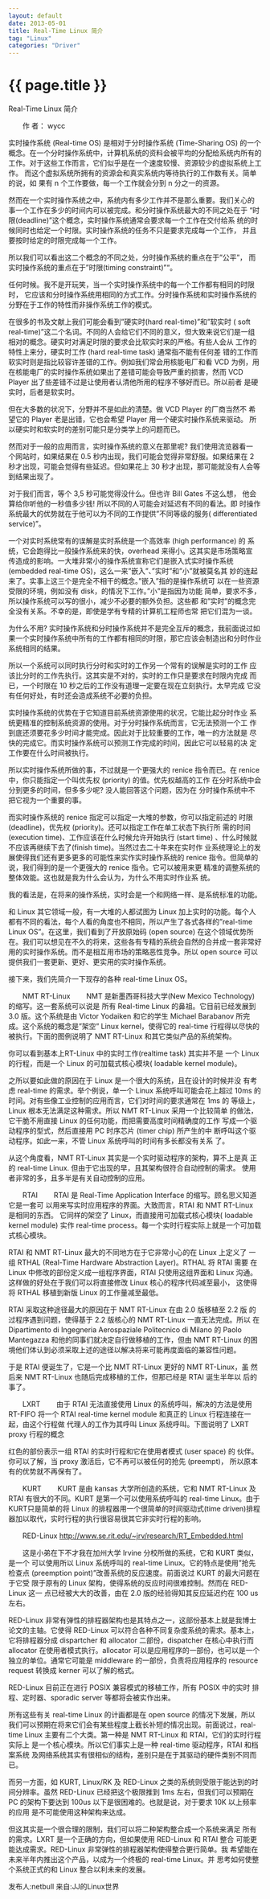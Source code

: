 ```yaml
---
layout: default
date: 2013-05-01
title: Real-Time Linux 简介
tag: "Linux"
categories: "Driver"
---
```


# {{ page.title }}

Real-Time Linux 简介

　　作 者： wycc

实时操作系统 (Real-time OS) 是相对于分时操作系统 (Time-Sharing OS) 的一个 概念。在一个分时操作系统中，计算机系统的资料会被平均的分配给系统内所有的工作。对于这些工作而言，它们似乎是在一个速度较慢、资源较少的虚拟系统上工作。 而这个虚拟系统所拥有的资源会和真实系统内等待执行的工作数有关。简单的说，如 果有 n 个工作要做，每一个工作就会分到 n 分之一的资源。

然而在一个实时操作系统之中，系统内有多少工作并不是那么重要。我们关心的 事一个工作在多少的时间内可以被完成。和分时操作系统最大的不同之处在于 “时限(deadline)”这个概念，实时操作系统通常会要求每一个工作在交付给系 统的时候同时也给定一个时限。实时操作系统的任务不只是要求完成每一个工作， 并且要按时给定的时限完成每一个工作。

所以我们可以看出这二个概念的不同之处，分时操作系统的重点在于”公平”， 而实时操作系统的重点在于”时限(timing constraint)”“。

任何时候。我不是开玩笑，当一个实时操作系统中的每一个工作都有相同的时限时， 它应该和分时操作系统用相同的方式工作。分时操作系统和实时操作系统的分野在于工作的特性而非操作系统工作的模式。

在很多的书及文献上我们可能会看到”硬实时(hard real-time)”和”软实时 ( soft real-time)”这二个名词。不同的人会给它们不同的意义，但大致来说它们是一组相对的概念。硬实时对满足时限的要求会比软实时来的严格。有些人会从 工作的特性上来分，硬实时工作 (hard real-time task) 通常指不能有任何差 错的工作而软实时则是指比较容许差错的工作。例如我们常会用核能电厂和看 VCD 为例，用在核能电厂的实时操作系统如果出了差错可能会导致严重的损害，然而 VCD Player 出了些差错不过是让使用者认清他所用的程序不够好而已。所以前者 是硬实时，后者是软实时。

但在大多数的状况下，分野并不是如此的清楚。做 VCD Player 的厂商当然不 希望它的 Player 老是出错，它也会希望 Player 用一个硬实时操作系统来驱动。 所以硬实时和软实时的差别可能只是分类学上的问题而已。

然而对于一般的应用而言，实时操作系统的意义在那里呢? 我们使用流览器看一 个网站时，如果结果在 0.5 秒内出现，我们可能会觉得非常舒服。如果结果在 2 秒才出现，可能会觉得有些延迟。但如果花上 30 秒才出现，那可能就没有人会等 到结果出现了。

对于我们而言，等个 3,5 秒可能觉得没什么。但也许 Bill Gates 不这么想， 他会算给你听他的一秒值多少钱! 所以不同的人可能会对延迟有不同的看法。即 时操作系统最大的优势就在于他可以为不同的工作提供”不同等级的服务( differentiated service)”。

一个对实时系统常有的误解是实时系统是一个高效率 (high performance) 的 系统，它会跑得比一般操作系统来的快，overhead 来得小。这其实是市场策略宣 传造成的影响。一大堆非常小的操作系统宣称它们是嵌入式实时操作系统 (embedded real-time OS)，这么一来”嵌入”、”实时”和”小”就被莫名其 妙的连起来了。实事上这三个是完全不相干的概念。”嵌入”指的是操作系统可 以在一些资源受限的环境，例如没有 disk，的情况下工作。”小”是指因为功能 简单，要求不多，所以操作系统可以写的很小，减少不必要的额外负担。这些都 和”实时”的概念完全没有关系。不幸的是，即使是学有专精的计算机工程师也常 把它们混为一谈。

为什么不用? 实时操作系统和分时操作系统并不是完全互斥的概念，我前面说过如 果一个实时操作系统中所有的工作都有相同的时限，那它应该会制造出和分时作业 系统相同的结果。

所以一个系统可以同时执行分时和实时的工作另一个常有的误解是实时的工作 应该比分时的工作先执行。这其实是不对的，实时的工作只是要求在时限内完成 而已，一个时限在 10 秒之后的工作没有道理一定要在现在立刻执行。太早完成 它没有任何好处，有时还会造成系统不必要的负担。

实时操作系统的优势在于它知道目前系统资源使用的状况，它能比起分时作业 系统更精准的控制系统资源的使用。对于分时操作系统而言，它无法预测一个工 作到底还须要花多少时间才能完成。因此对于比较重要的工作，唯一的方法就是 尽快的完成它。而实时操作系统可以预测工作完成的时间，因此它可以轻易的决 定工作要在什么时间被执行。

所以实时操作系统所做的事，不过就是一个更强大的 renice 指令而已。在 renice 中，你只能指定一个叫优先权 (priority) 的值。优先权越高的工作 在分时系统中会分到更多的时间，但多多少呢? 没人能回答这个问题，因为在 分时操作系统中不把它视为一个重要的事。

而实时操作系统的 renice 指定可以指定一大堆的参数，你可以指定前述的 时限 (deadline)，优先权 (priority)。还可以指定工作在单工状态下执行所 需的时间 (execution time)、工作应该在什么时候允许开始执行 (start time) 、什么时候就不应该再继续下去了(finish time)。当然过去二十年来在实时作 业系统理论上的发展使得我们还有更多更多的可能性来实作实时操作系统的 renice 指令。但简单的说，我们得到的是一个更强大的 renice 指令。它可以被用来更 精准的调整系统的整体效能。这也就是我为什么会认为，为什么不用实时作业系 统。

我的看法是，在将来的操作系统，实时会是一个和网络一样、是系统标准的功能。

和 Linux 其它领域一般，有一大堆的人都试图为 Linux 加上实时的功能。每个人 都有不同的看法，每个人看的角度也不相同，所以产生了各式各样的”real-time Linux OS”。在这里，我们看到了开放原始码 (open source) 在这个领域优势所 在。我们可以想见在不久的将来，这些各有专精的系统会自然的合并成一套非常好 用的实时操作系统。而不是相互用市场的策略恶性竞争。所以 open source 可以 提供我们一套更新、更好、更实用的实时操作系统。

接下来，我们先简介一下现存的各种 real-time Linux OS。


　　NMT RT-Linux
　　NMT 是新墨西哥科技大学(New Mexico Technology) 的缩写。这一套系统可以说是 所有 Real-time Linux 的鼻祖。它目前已经发展到 3.0 版。这个系统是由 Victor Yodaiken 和它的学生 Michael Barabanov 所完成。这个系统的概念是”架空” Linux kernel，使得它的 real-time 行程得以尽快的被执行。下面的图例说明了 NMT RT-Linux 和其它类似产品的系统架构。

你可以看到基本上RT-Linux 中的实时工作(realtime task) 其实并不是 一个 Linux 的行程，而是一个 Linux 的可加载式核心模块( loadable kernel module)。


之所以要如此做的原因在于 Linux 是一个很大的系统，且在设计的时候并没 有考虑 real-time 的需求。举个例说，单一个 Linux 系统呼叫可能会花上超过 10ms 的时间。对有些像工业控制的应用而言，它们对时间的要求通常在 1ms 的 等级上，Linux 根本无法满足这种需求。所以 NMT RT-Linux 采用一个比较简单 的做法，它干脆不用直接 Linux 的任何功能，而把需要高度时间精确度的工作 写成一个驱动程序的型式，然后直接用 PC 时序芯片 (timer chip) 所产生的中 断呼叫这个驱动程序。如此一来，不管 Linux 系统呼叫的时间有多长都没有关系 了。

从这个角度看，NMT RT-Linux 其实是一个实时驱动程序的架构，算不上是真 正的 real-time Linux. 但由于它出现的早，且其架构很符合自动控制的需求。 使用者非常的多，且多半是有关自动控制的应用。


　　RTAI
　　RTAI 是 Real-Time Application Interface 的缩写。顾名思义知道它是一套可 以用来写实时应用程序的界面。大致而言，RTAI 和 NMT RT-Linux 是相同的东西。 它同样的架空了 Linux，而直接用可加载式核心模块( loadable kernel module) 实作 real-time process。每一个实时行程实际上就是一个可加载式核心模块。

RTAI 和 NMT RT-Linux 最大的不同地方在于它非常小心的在 Linux 上定义了 一组 RTHAL (Real-Time Hardware Abstraction Layer)。RTHAL 将 RTAI 需要 在 Linux 中修改的部份定义成一组程序界面，RTAI 只使用这组界面和 Linux 沟通。这样做的好处在于我们可以将直接修改 Linux 核心的程序代码减至最小， 这使得将 RTHAL 移植到新版 Linux 的工作量减至最低。

RTAI 采取这种途径最大的原因在于 NMT RT-Linux 在由 2.0 版移植至 2.2 版 的过程序遇到问题，使得基于 2.2 版核心的 NMT RT-Linux 一直无法完成。所以 在 Dipartimento di Ingegneria Aerospaziale Politecnico di Milano 的 Paolo Mantegazza 和他的同事们就决定自行做移植的工作，但由 NMT RT-Linux 的困境他们体认到必须采取上述的途径以解决将来可能再度面临的兼容性问题。

于是 RTAI 便诞生了，它是一个比 NMT RT-Linux 更好的 NMT RT-Linux，虽 然后来 NMT RT-Linux 也随后完成移植的工作，但那已经是 RTAI 诞生半年以 后的事了。


　　LXRT
　　由于 RTAI 无法直接使用 Linux 的系统呼叫，解决的方法是使用 RT-FIFO 将一个 RTAI real-time kernel module 和真正的 Linux 行程连接在一起，由这个行程做 代理人的工作为其呼叫 Linux 系统呼叫。下图说明了 LXRT proxy 行程的概念


红色的部份表示一组 RTAI 的实时行程和它在使用者模式 (user space) 的 伙伴。你可以了解，当 proxy 激活后，它不再可以被任何的抢先 (preempt)， 所以原本有的优势就不再保有了。


　　KURT
　　KURT 是由 kansas 大学所创造的系统，它和 NMT RT-Linux 及 RTAI 有很大的不同。KURT 是第一个可以使用系统呼叫的 real-time Linux。由于 KURT只是简单的将 Linux 的排程器用一个很简单的时间驱动式(time driven)排程器加以取代，实时行程的执行很容易很其它非实时行程的影响。


　　RED-Linux
<http://www.se.rit.edu/~jrv/research/RT_Embedded.html>

　　这是小弟在下不才我在加州大学 Irvine 分校所做的系统，它和 KURT 类似，是一个 可以使用所以 Linux 系统呼叫的 real-time Linux。它的特点是使用”抢先检查点 (preemption point)”改善系统的反应速度。前面说过 KURT 的最大问题在于它受 限于原有的 Linux 架构，使得系统的反应时间很难控制。然而在 RED-Linux 这一 点已经被大大的改善，由在 2.0 版的经验得知其反应延迟约在 100 us 左右。

RED-Linux 非常有弹性的排程器架构也是其特点之一，这部份基本上就是我博士 论文的主轴。它使得 RED-Linux 可以符合各种不同复杂度系统的需求。基本上，它将排程器分成 dispartcher 和 allocator 二部份，dispatcher 在核心中执行而 allocator 在使用者模式执行。allocator 可以是应用程序的一部份，也可以是一个独立的单位。通常它可能是 middleware 的一部份，负责将应用程序的 resource request 转换成 kerner 可以了解的格式。

RED-Linux 目前正在进行 POSIX 兼容模式的移植工作，所有 POSIX 中的实时 排程、定时器、sporadic server 等都将会被实作出来。

所有这些有关 real-time Linux 的计画都是在 open source 的情况下发展，所以 我们可以预期在将来它们会有某些程度上截长补短的情况出现。前面说过，real-time Linux 主要有二个大类。第一种是 NMT RT-Linux 和 RTAI，它们的实时行程实际上 是一个核心模块。所以它们事实上是一种 real-time 驱动程序，RTAI 和档案系统 及网络系统其实有很相似的结构，差别只是在于其驱动的硬件类别不同而已。

而另一方面，如 KURT, Linux/RK 及 RED-Linux 之类的系统则受限于能达到的时 间分辨率。虽然 RED-Linux 已经把这个极限推到 1ms 左右，但我们可以预期在 PC 的架构下要达到 100us 以下是很困难的。也就是说，对于要求 10K 以上频率的应用 是不可能使用这种架构来达成。

但这其实是一个很合理的限制，我们可以将二种架构整合成一个系统来满足 所有的需求。LXRT 是一个正确的方向，但如果使用 RED-Linux 和 RTAI 整合 可能更能达成需求。RED-Linux 非常弹性的排程器架构使得整合更行简单。我 希望能在未来半年内推出这个产品，以成为一个终极的 real-time Linux。并 思考如何使整个系统正式的和 Linux 整合以利未来的发展。

发布人:netbull 来自:JJ的Linux世界 
